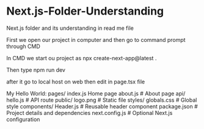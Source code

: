 # Next.js-Folder-Understanding
Next.js folder and its understanding in read me file

First we open our project in computer and then go to command prompt through CMD

In CMD we start ou project as npx create-next-app@latest .

Then type npm run dev 

after it go to local host on web then edit in page.tsx file


My Hello World:
 pages/
    index.js           Home page
  about.js          # About page
  api/
      hello.js      # API route
 public/
 logo.png          # Static file
 styles/
 globals.css       # Global style
 components/
Header.js         # Reusable header component
 package.json          # Project details and dependencies
 next.config.js        # Optional Next.js configuration



